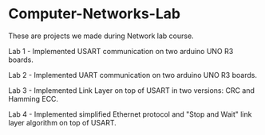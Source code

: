 # Computer-Networks-Lab
These are projects we made during Network lab course.

Lab 1 - Implemented USART communication on two arduino UNO R3 boards.

Lab 2 - Implemented UART communication on two arduino UNO R3 boards.

Lab 3 - Implemented Link Layer on top of USART in two versions: CRC and Hamming ECC.

Lab 4 - Implemented simplified Ethernet protocol and "Stop and Wait" link layer algorithm on top of USART.

